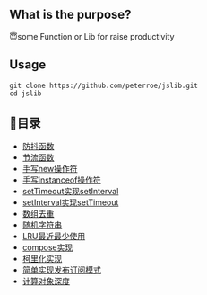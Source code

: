 ## What is the purpose?

😇some Function or Lib for raise productivity

## Usage
```shell
git clone https://github.com/peterroe/jslib.git
cd jslib
```
## 📖目录

* [防抖函数](https://github.com/peterroe/jslib/blob/master/debounce.js)
* [节流函数](https://github.com/peterroe/jslib/blob/master/throttle.js)
* [手写new操作符](https://github.com/peterroe/jslib/blob/master/new.js)
* [手写instanceof操作符](https://github.com/peterroe/jslib/blob/master/instanceof.js)
* [setTimeout实现setInterval](https://github.com/peterroe/jslib/blob/master/mySetInterval.js)
* [setInterval实现setTimeout](https://github.com/peterroe/jslib/blob/master/mySetTimeout.js)
* [数组去重](https://github.com/peterroe/jslib/blob/master/arrayDeDuplication.js)
* [随机字符串](https://github.com/peterroe/jslib/blob/master/randomStr.js)
* [LRU最近最少使用](https://github.com/peterroe/jslib/blob/master/lru.js)
* [compose实现](https://github.com/peterroe/jslib/blob/master/compose.js)
* [柯里化实现](https://github.com/peterroe/jslib/blob/master/currying.js)
* [简单实现发布订阅模式](https://github.com/peterroe/jslib/blob/master/pubSub.js)
* [计算对象深度](https://github.com/peterroe/jslib/blob/master/objDepth.js)